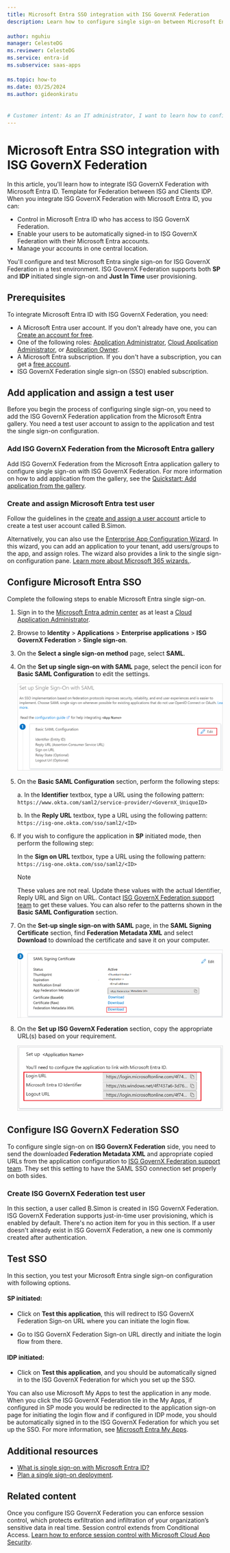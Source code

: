 ```yaml
---
title: Microsoft Entra SSO integration with ISG GovernX Federation
description: Learn how to configure single sign-on between Microsoft Entra ID and ISG GovernX Federation.

author: nguhiu
manager: CelesteDG
ms.reviewer: CelesteDG
ms.service: entra-id
ms.subservice: saas-apps

ms.topic: how-to
ms.date: 03/25/2024
ms.author: gideonkiratu


# Customer intent: As an IT administrator, I want to learn how to configure single sign-on between Microsoft Entra ID and ISG GovernX Federation so that I can control who has access to ISG GovernX Federation, enable automatic sign-in with Microsoft Entra accounts, and manage my accounts in one central location.
---
```


# Microsoft Entra SSO integration with ISG GovernX Federation

In this article, you'll learn how to integrate ISG GovernX Federation with Microsoft Entra ID. Template for Federation between ISG and Clients IDP. When you integrate ISG GovernX Federation with Microsoft Entra ID, you can:

* Control in Microsoft Entra ID who has access to ISG GovernX Federation.
* Enable your users to be automatically signed-in to ISG GovernX Federation with their Microsoft Entra accounts.
* Manage your accounts in one central location.

You'll configure and test Microsoft Entra single sign-on for ISG GovernX Federation in a test environment. ISG GovernX Federation supports both **SP** and **IDP** initiated single sign-on and **Just In Time** user provisioning.

## Prerequisites

To integrate Microsoft Entra ID with ISG GovernX Federation, you need:

* A Microsoft Entra user account. If you don't already have one, you can [Create an account for free](https://azure.microsoft.com/free/?WT.mc_id=A261C142F).
* One of the following roles: [Application Administrator](/entra/identity/role-based-access-control/permissions-reference#application-administrator), [Cloud Application Administrator](/entra/identity/role-based-access-control/permissions-reference#cloud-application-administrator), or [Application Owner](/entra/fundamentals/users-default-permissions#owned-enterprise-applications).
* A Microsoft Entra subscription. If you don't have a subscription, you can get a [free account](https://azure.microsoft.com/free/).
* ISG GovernX Federation single sign-on (SSO) enabled subscription.

## Add application and assign a test user

Before you begin the process of configuring single sign-on, you need to add the ISG GovernX Federation application from the Microsoft Entra gallery. You need a test user account to assign to the application and test the single sign-on configuration.

<a name='add-isg-governx-federation-from-the-azure-ad-gallery'></a>

### Add ISG GovernX Federation from the Microsoft Entra gallery

Add ISG GovernX Federation from the Microsoft Entra application gallery to configure single sign-on with ISG GovernX Federation. For more information on how to add application from the gallery, see the [Quickstart: Add application from the gallery](~/identity/enterprise-apps/add-application-portal.md).

<a name='create-and-assign-azure-ad-test-user'></a>

### Create and assign Microsoft Entra test user

Follow the guidelines in the [create and assign a user account](~/identity/enterprise-apps/add-application-portal-assign-users.md) article to create a test user account called B.Simon.

Alternatively, you can also use the [Enterprise App Configuration Wizard](https://portal.office.com/AdminPortal/home?Q=Docs#/azureadappintegration). In this wizard, you can add an application to your tenant, add users/groups to the app, and assign roles. The wizard also provides a link to the single sign-on configuration pane. [Learn more about Microsoft 365 wizards.](/microsoft-365/admin/misc/azure-ad-setup-guides). 

<a name='configure-azure-ad-sso'></a>

## Configure Microsoft Entra SSO

Complete the following steps to enable Microsoft Entra single sign-on.

1. Sign in to the [Microsoft Entra admin center](https://entra.microsoft.com) as at least a [Cloud Application Administrator](~/identity/role-based-access-control/permissions-reference.md#cloud-application-administrator).
1. Browse to **Identity** > **Applications** > **Enterprise applications** > **ISG GovernX Federation** > **Single sign-on**.
1. On the **Select a single sign-on method** page, select **SAML**.
1. On the **Set up single sign-on with SAML** page, select the pencil icon for **Basic SAML Configuration** to edit the settings.

   ![Screenshot shows how to edit Basic SAML Configuration.](common/edit-urls.png "Basic Configuration")

1. On the **Basic SAML Configuration** section, perform the following steps:

    a. In the **Identifier** textbox, type a URL using the following pattern:
    `https://www.okta.com/saml2/service-provider/<GovernX_UniqueID>`

    b. In the **Reply URL** textbox, type a URL using the following pattern:
    `https://isg-one.okta.com/sso/saml2/<ID>`

1. If you wish to configure the application in **SP** initiated mode, then perform the following step:

    In the **Sign on URL** textbox, type a URL using the following pattern:
    `https://isg-one.okta.com/sso/saml2/<ID>`

    > [!NOTE]
    > These values are not real. Update these values with the actual Identifier, Reply URL and Sign on URL. Contact [ISG GovernX Federation support team](mailto:infrastructureteam@isg-one.com) to get these values. You can also refer to the patterns shown in the **Basic SAML Configuration** section.

1. On the **Set-up single sign-on with SAML** page, in the **SAML Signing Certificate** section, find **Federation Metadata XML** and select **Download** to download the certificate and save it on your computer.

    ![Screenshot shows the Certificate download link.](common/metadataxml.png "Certificate")

1. On the **Set up ISG GovernX Federation** section, copy the appropriate URL(s) based on your requirement.

	![Screenshot shows to copy configuration appropriate URL.](common/copy-configuration-urls.png "Metadata")

## Configure ISG GovernX Federation SSO

To configure single sign-on on **ISG GovernX Federation** side, you need to send the downloaded **Federation Metadata XML** and appropriate copied URLs from the application configuration to [ISG GovernX Federation support team](mailto:infrastructureteam@isg-one.com). They set this setting to have the SAML SSO connection set properly on both sides.

### Create ISG GovernX Federation test user

In this section, a user called B.Simon is created in ISG GovernX Federation. ISG GovernX Federation supports just-in-time user provisioning, which is enabled by default. There's no action item for you in this section. If a user doesn't already exist in ISG GovernX Federation, a new one is commonly created after authentication.

## Test SSO 

In this section, you test your Microsoft Entra single sign-on configuration with following options. 

#### SP initiated:

* Click on **Test this application**, this will redirect to ISG GovernX Federation Sign-on URL where you can initiate the login flow.  

* Go to ISG GovernX Federation Sign-on URL directly and initiate the login flow from there.

#### IDP initiated:

* Click on **Test this application**, and you should be automatically signed in to the ISG GovernX Federation for which you set up the SSO. 

You can also use Microsoft My Apps to test the application in any mode. When you click the ISG GovernX Federation tile in the My Apps, if configured in SP mode you would be redirected to the application sign-on page for initiating the login flow and if configured in IDP mode, you should be automatically signed in to the ISG GovernX Federation for which you set up the SSO. For more information, see [Microsoft Entra My Apps](/azure/active-directory/manage-apps/end-user-experiences#azure-ad-my-apps).

## Additional resources

* [What is single sign-on with Microsoft Entra ID?](~/identity/enterprise-apps/what-is-single-sign-on.md)
* [Plan a single sign-on deployment](~/identity/enterprise-apps/plan-sso-deployment.md).

## Related content

Once you configure ISG GovernX Federation you can enforce session control, which protects exfiltration and infiltration of your organization’s sensitive data in real time. Session control extends from Conditional Access. [Learn how to enforce session control with Microsoft Cloud App Security](/cloud-app-security/proxy-deployment-aad).
